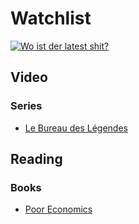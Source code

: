 # Watchlist
[![Wo ist der latest shit?](https://img.youtube.com/vi/e9QOJ5W-_eQ/0.jpg)](http://www.youtube.com/watch?v=e9QOJ5W-_eQ)

## Video
### Series
* [Le Bureau des Légendes](https://www.imdb.com/title/tt4063800/)

## Reading
### Books
* [Poor Economics](https://economics.mit.edu/faculty/eduflo/pooreconomics)
